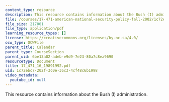 ```yaml
---
content_type: resource
description: This resource contains information about the Bush (I) administration.
file: /courses/17-471-american-national-security-policy-fall-2002/1c72ebc7202f3c0e36c34cf48c6b1998_17_471_16_19891992.pdf
file_size: 217001
file_type: application/pdf
learning_resource_types: []
license: https://creativecommons.org/licenses/by-nc-sa/4.0/
ocw_type: OCWFile
parent_title: Calendar
parent_type: CourseSection
parent_uid: 6be13a02-adeb-e9d9-7e23-80a7c8ea9690
resourcetype: Document
title: 17_471_16_19891992.pdf
uid: 1c72ebc7-202f-3c0e-36c3-4cf48c6b1998
video_metadata:
  youtube_id: null
---
```

This resource contains information about the Bush (I) administration.